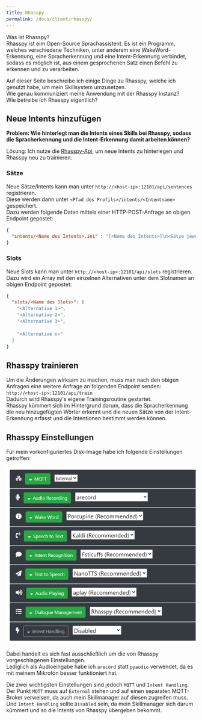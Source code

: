 ```yaml
---
title: Rhasspy
permalink: /docs/client/rhasspy/
---
```


Was ist Rhasspy?  
Rhasspy ist eim Open-Source Sprachassistent.
Es ist ein Programm, welches verschiedene Techniken, unter anderem eine WakeWord-Erkennung, eine Spracherkennung und eine Intent-Erkennung verbindet, sodass es möglich ist, aus einem gesprochenen Satz einen Befehl zu erkennen und zu verarbeiten.  
  
Auf dieser Seite beschreibe ich einige Dinge zu Rhasspy, welche ich genutzt habe, um mein Skillsystem umzusetzen.  
Wie genau kommuniziert meine Anwendung mit der Rhasspy Instanz?  
Wie betreibe ich Rhasspy eigentlich?  

## Neue Intents hinzufügen
**Problem: Wie hinterlegt man die Intents eines Skills bei Rhasspy, sodass die Spracherkennung und die Intent-Erkennung damit arbeiten können?**

Lösung: Ich nutze die [Rhasspy-Api](https://rhasspy.readthedocs.io/en/latest/reference/#http-api), um neue Intents zu hinterlegen und Rhasspy neu zu trainieren.
### Sätze
Neue Sätze/Intents kann man unter ``http://<host-ip>:12101/api/sentences`` registrieren.  
Diese werden dann unter ``<Pfad des Profils>/intents/<Intentname>`` gespeichert.  
Dazu werden folgende Daten mittels einer HTTP-POST-Anfrage an obigen Endpoint gepostet:
````json
{
  "intents/<Name des Intents>.ini" : "[<Name des Intents>]\n<Sätze jeweils mit '\n' separiert>"
}
````

### Slots
Neue Slots kann man unter ``http://<host-ip>:12101/api/slots`` registrieren.  
Dazu wird ein Array mit den einzelnen Alternativen unter dem Slotnamen an obigen Endpoint gepostet:
````json
{
  "slots/<Name des Slots>": [
    "<Alternative 1>", 
    "<Alternative 2>",
    "<Alternative 3>",
    
    "<Alternative n>"
  ]
}
````

## Rhasspy trainieren
Um die Änderungen wirksam zu machen, muss man nach den obigen Anfragen eine weitere Anfrage an folgenden Endpoint senden: ``http://<host-ip>:12101/api/train``  
Dadurch wird Rhasspy's eigene Trainingsroutine gestartet.  
Rhasspy kümmert sich im Hintergrund darum, dass die Spracherkennung die neu hinzugefügten Wörter erkennt und die neuen Sätze von der Intent-Erkennung erfasst und die Intentionen bestimmt werden können.  

## Rhasspy Einstellungen

Für mein vorkonfiguriertes Disk-Image habe ich folgende Einstellungen getroffen:

![rhasspy-settings](./../../assets/img/rhasspy-settings.png)

Dabei handelt es sich fast ausschließlich um die von Rhasspy vorgeschlagenen Einstellungen.  
Lediglich als Audioeingabe habe ich ``arecord`` statt ``pyaudio`` verwendet, da es mit meinem Mikrofon besser funktioniert hat.  

Die zwei wichtigsten Einstellungen sind jedoch ``MQTT`` und ``Intent Handling``.  
Der Punkt ``MQTT`` muss auf ``External`` stehen und auf einen separaten MQTT-Broker verweisen, da auch mein Skillmanager auf diesen zugreifen muss.  
Und ``Intent Handling`` sollte ``Disabled`` sein, da mein Skillmanager sich darum kümmert und so die Intents von Rhasspy übergeben bekommt.